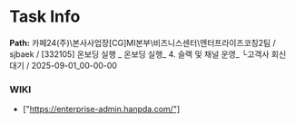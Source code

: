 # Task Info

**Path:** 카페24(주)\본사사업장\[CG]MI본부\비즈니스센터\엔터프라이즈코칭2팀 / sjbaek / [332105] 온보딩 실행 _ 온보딩 실행_ 4. 슬랙 및 채널 운영_ └고객사 회신 대기 / 2025-09-01_00-00-00

### WIKI
- ["https://enterprise-admin.hanpda.com/"]

